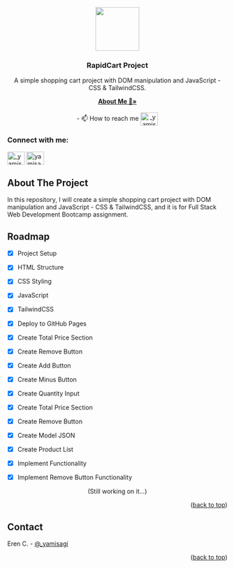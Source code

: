 <div align="center">
  <a href="https://avatars.githubusercontent.com/u/84624853?v=4">
    <img src="https://avatars.githubusercontent.com/u/84624853?v=4" width="100" height="100">
  </a>

  <h3 align="center">RapidCart Project</h3>

  <p align="center">
        A simple shopping cart project with DOM manipulation and JavaScript - CSS & TailwindCSS.
     </p>
    <a href="https://github.com/yamisagi/yamisagi"><strong>About Me 💙»</strong></a>
    <br />
    <br />
    - 📫 How to reach me <a href="https://twitter.com/_yamisagi" target="blank"><img align="center" src="https://raw.githubusercontent.com/rahuldkjain/github-profile-readme-generator/master/src/images/icons/Social/twitter.svg" alt="_yamisagi" height="30" width="40" /></a>
    <h3 align="left">Connect with me:</h3>
    <p align="left">
    <a href="https://twitter.com/_yamisagi" target="blank"><img align="center" src="https://raw.githubusercontent.com/rahuldkjain/github-profile-readme-generator/master/src/images/icons/Social/twitter.svg" alt="_yamisagi" height="30" width="40" /></a>
    <a href="https://linkedin.com/in/yamisagi" target="blank"><img align="center" src="https://raw.githubusercontent.com/rahuldkjain/github-profile-readme-generator/master/src/images/icons/Social/linked-in-alt.svg" alt="yamisagi" height="30" width="40" /></a>
    </p>
  </p>
</div>

<!-- TABLE OF CONTENTS
<details>
  <summary>Table of Contents</summary>
  <ol>
    <li>
      <a href="#about-the-project">About The Project</a>
      <ul>
        <li><a href="#built-with">Built With</a></li>
      </ul>
    </li>
    <li>
      <a href="#getting-started">Getting Started</a>
      <ul>
        <li><a href="#prerequisites">Prerequisites</a></li>
        <li><a href="#installation">Installation</a></li>
      </ul>
    </li>
    <li><a href="#usage">Usage</a></li>
    <li><a href="#roadmap">Roadmap</a></li>
    <li><a href="#contributing">Contributing</a></li>
    <li><a href="#license">License</a></li>
    <li><a href="#contact">Contact</a></li>
    <li><a href="#acknowledgments">Acknowledgments</a></li>
  </ol>
</details>
 WE WILL USE HERE LATER-->

<!-- ABOUT THE PROJECT -->

## About The Project

<!-- add asset here later -->
<!--<img src="https://github.com/yamisagi/us/blob/main/assets/product.gif" width="350" height="550"> -->

In this repository, I will create a simple shopping cart project with DOM manipulation and JavaScript - CSS & TailwindCSS, and it is for Full Stack Web Development Bootcamp assignment.

<!-- ROADMAP -->

## Roadmap

- [x] Project Setup
- [x] HTML Structure
- [x] CSS Styling
- [x] JavaScript
- [x] TailwindCSS
- [x] Deploy to GitHub Pages
- [x] Create Total Price Section 
- [x] Create Remove Button
- [x] Create Add Button
- [x] Create Minus Button
- [x] Create Quantity Input
- [x] Create Total Price Section
- [x] Create Remove Button
- [x] Create Model JSON
- [x] Create Product List
- [x] Implement Functionality
- [x] Implement Remove Button Functionality






<p align="center">(Still working on it...)</p>

<p align="right">(<a href="#top">back to top</a>)</p>

<!-- CONTACT -->

## Contact

Eren C. - [@\_yamisagi](https://twitter.com/_yamisagi)

<p align="right">(<a href="#top">back to top</a>)</p>

<!-- ACKNOWLEDGMENTS
## Acknowledgments
* [Choose an Open Source License](https://choosealicense.com)
* [GitHub Emoji Cheat Sheet](https://www.webpagefx.com/tools/emoji-cheat-sheet)
* [Malven's Flexbox Cheatsheet](https://flexbox.malven.co/)
* [Malven's Grid Cheatsheet](https://grid.malven.co/)
* [Img Shields](https://shields.io)
* [GitHub Pages](https://pages.github.com)
* [Font Awesome](https://fontawesome.com)
* [React Icons](https://react-icons.github.io/react-icons/search)
<p align="right">(<a href="#top">back to top</a>)</p>
 -->

<!-- MARKDOWN LINKS & IMAGES -->
<!-- https://www.markdownguide.org/basic-syntax/#reference-style-links -->

[contributors-shield]: https://img.shields.io/github/contributors/othneildrew/Best-README-Template.svg?style=for-the-badge
[contributors-url]: https://github.com/othneildrew/Best-README-Template/graphs/contributors
[forks-shield]: https://img.shields.io/github/forks/othneildrew/Best-README-Template.svg?style=for-the-badge
[forks-url]: https://github.com/othneildrew/Best-README-Template/network/members
[stars-shield]: https://img.shields.io/github/stars/othneildrew/Best-README-Template.svg?style=for-the-badge
[stars-url]: https://github.com/othneildrew/Best-README-Template/stargazers
[issues-shield]: https://img.shields.io/github/issues/othneildrew/Best-README-Template.svg?style=for-the-badge
[issues-url]: https://github.com/othneildrew/Best-README-Template/issues
[license-shield]: https://img.shields.io/github/license/othneildrew/Best-README-Template.svg?style=for-the-badge
[license-url]: https://github.com/othneildrew/Best-README-Template/blob/master/LICENSE.txt
[linkedin-shield]: https://img.shields.io/badge/-LinkedIn-black.svg?style=for-the-badge&logo=linkedin&colorB=555
[linkedin-url]: https://linkedin.com/in/othneildrew
[product-screenshot]: assets/product.gif